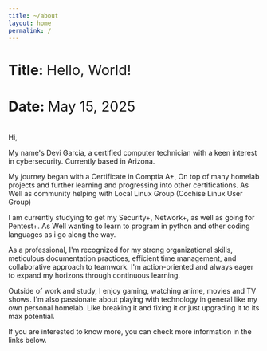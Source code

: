 ```yaml
---
title: ~/about
layout: home
permalink: /
---
```


# Title: <span style="font-weight:normal">Hello, World!</span>

# Date: <span style="font-weight:normal">May 15, 2025</span>

<br>Hi,

My name's Devi Garcia, a certified computer technician with a keen interest in cybersecurity. Currently based in Arizona.


My journey began with a Certificate in Comptia A+, On top of many homelab projects and further learning and progressing into other certifications. As Well as community helping with Local Linux Group (Cochise Linux User Group)


I am currently studying to get my Security+, Network+, as well as going for Pentest+. As Well wanting to learn to program in python and other coding languages as i go along the way.


As a professional, I'm recognized for my strong organizational skills, meticulous documentation practices, efficient time management, and collaborative approach to teamwork. I'm action-oriented and always eager to expand my horizons through continuous learning.


Outside of work and study, I enjoy gaming, watching anime, movies and TV shows. I'm also passionate about playing with technology in general like my own personal homelab. Like breaking it and fixing it or just upgrading it to its max potential.


If you are interested to know more, you can check more information in the links below.
